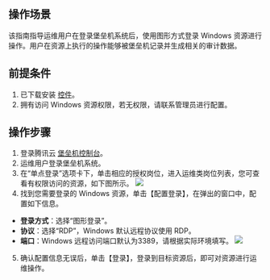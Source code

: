 ## 操作场景
该指南指导运维用户在登录堡垒机系统后，使用图形方式登录 Windows 资源进行操作。用户在资源上执行的操作能够被堡垒机记录并生成相关的审计数据。

## 前提条件
1. 已下载安装 [控件](https://cloud.tencent.com/document/product/1025/32034)。
2. 拥有访问 Windows 资源权限，若无权限，请联系管理员进行配置。


## 操作步骤

1. 登录腾讯云 [堡垒机控制台](https://console.cloud.tencent.com/cds/dasb)。
2. 运维用户登录堡垒机系统。
3. 在“单点登录”选项卡下，单击相应的授权岗位，进入运维类岗位列表，您可查看有权限访问的资源，如下图所示。
![](https://main.qcloudimg.com/raw/6edacbdcc7872a72398d3cb0b17db3d2.png)
4. 找到您需要登录的 Windows 资源，单击【配置登录】，在弹出的窗口中，配置如下信息。
 - **登录方式**：选择“图形登录”。
 - **协议**：选择“RDP”，Windows 默认远程协议使用 RDP。
 - **端口**：Windows 远程访问端口默认为3389，请根据实际环境填写。
![](https://main.qcloudimg.com/raw/931256cfd9e5df5b362a39b98de0e923.png)
5. 确认配置信息无误后，单击【登录】，登录到目标资源后，即可对资源进行运维操作。

